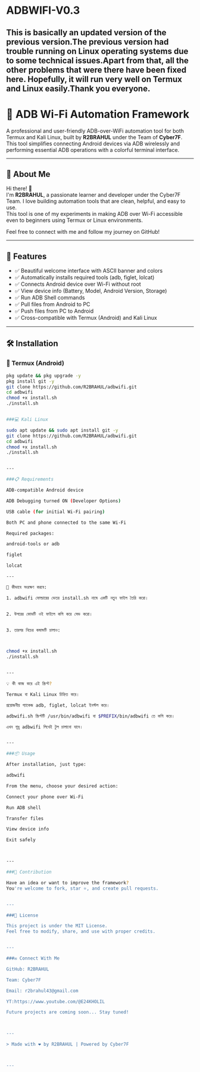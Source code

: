 # ADBWIFI-V0.3
This is basically an updated version of the previous version.The previous version had trouble running on Linux operating systems due to some technical issues.Apart from that, all the other problems that were there have been fixed here. Hopefully, it will run very well on Termux and Linux easily.Thank you everyone.
---

# 📱 ADB Wi-Fi Automation Framework

A professional and user-friendly ADB-over-WiFi automation tool for both Termux and Kali Linux, built by **R2BRAHUL** under the Team of **Cyber7F**. This tool simplifies connecting Android devices via ADB wirelessly and performing essential ADB operations with a colorful terminal interface.

---

## 🌟 About Me

Hi there! 👋  
I'm **R2BRAHUL**, a passionate learner and developer under the Cyber7F Team. I love building automation tools that are clean, helpful, and easy to use.  
This tool is one of my experiments in making ADB over Wi-Fi accessible even to beginners using Termux or Linux environments.

Feel free to connect with me and follow my journey on GitHub!

---

## 🚀 Features

- ✅ Beautiful welcome interface with ASCII banner and colors
- ✅ Automatically installs required tools (adb, figlet, lolcat)
- ✅ Connects Android device over Wi-Fi without root
- ✅ View device info (Battery, Model, Android Version, Storage)
- ✅ Run ADB Shell commands
- ✅ Pull files from Android to PC
- ✅ Push files from PC to Android
- ✅ Cross-compatible with Termux (Android) and Kali Linux

---

## 🛠️ Installation

### 📲 Termux (Android)

```bash
pkg update && pkg upgrade -y
pkg install git -y
git clone https://github.com/R2BRAHUL/adbwifi.git
cd adbwifi
chmod +x install.sh
./install.sh


###💻 Kali Linux

sudo apt update && sudo apt install git -y
git clone https://github.com/R2BRAHUL/adbwifi.git
cd adbwifi
chmod +x install.sh
./install.sh


---

###📋 Requirements

ADB-compatible Android device

ADB Debugging turned ON (Developer Options)

USB cable (for initial Wi-Fi pairing)

Both PC and phone connected to the same Wi-Fi

Required packages:

android-tools or adb

figlet

lolcat

---

🔧 কীভাবে সংরক্ষণ করবে:

1. adbwifi ফোল্ডারের ভেতর install.sh নামে একটি নতুন ফাইল তৈরি করো।


2. উপরের কোডটি ওই ফাইলে কপি করে সেভ করো।


3. তারপর নিচের কমান্ডটি চালাও:



chmod +x install.sh
./install.sh


---

💡 কী কাজ করে এই স্ক্রিপ্ট?

Termux বা Kali Linux চিহ্নিত করে।

প্রয়োজনীয় প্যাকেজ adb, figlet, lolcat ইনস্টল করে।

adbwifi.sh স্ক্রিপ্টটি /usr/bin/adbwifi বা $PREFIX/bin/adbwifi তে কপি করে।

এখন শুধু adbwifi লিখেই টুল চালানো যাবে।


---

###📦 Usage

After installation, just type:

adbwifi

From the menu, choose your desired action:

Connect your phone over Wi-Fi

Run ADB shell

Transfer files

View device info

Exit safely



---

###🤝 Contribution

Have an idea or want to improve the framework?
You're welcome to fork, star ⭐, and create pull requests.


---

###📝 License

This project is under the MIT License.
Feel free to modify, share, and use with proper credits.


---

###✉️ Connect With Me

GitHub: R2BRAHUL

Team: Cyber7F

Email: r2brahul43@gmail.com

YT:https://www.youtube.com/@E24KHOLIL

Future projects are coming soon... Stay tuned!



---

> Made with ❤️ by R2BRAHUL | Powered by Cyber7F



---
